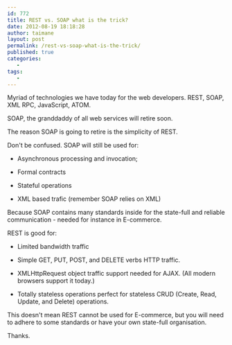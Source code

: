 ```yaml
---
id: 772
title: REST vs. SOAP what is the trick?
date: 2012-08-19 18:18:28
author: taimane
layout: post
permalink: /rest-vs-soap-what-is-the-trick/
published: true
categories:
   -
tags:
   -
---
```

Myriad of technologies we have today for the web developers. REST, SOAP, XML RPC, JavaScript, ATOM.

SOAP, the granddaddy of all web services will retire soon.
The reason SOAP is going to retire is the simplicity of REST.

Don't be confused. SOAP will still be used for:
* Asynchronous processing and invocation; 
* Formal contracts 
* Stateful operations 
* XML based trafic (remember SOAP relies on XML)


Because SOAP contains many standards inside for the state-full and reliable communication - needed for instance in E-commerce. 

REST is good for:
* Limited bandwidth traffic 
* Simple GET, PUT, POST, and DELETE verbs HTTP traffic.
* XMLHttpRequest object traffic support needed for AJAX. (All modern browsers support it today.)
* Totally stateless operations perfect for stateless CRUD (Create, Read, Update, and Delete) operations.

This doesn't mean REST cannot be used for E-commerce, but you will need to adhere to some standards or have your own state-full organisation.  

Thanks.  


